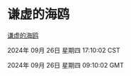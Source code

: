 # 谦虚的海鸥
[谦虚的海鸥](http://219.139.198.207:56308/qxdho/course/base/hotlink/index.php)

2024年 09月 26日 星期四 17:10:02 CST

2024年 09月 26日 星期四 09:10:02 GMT
